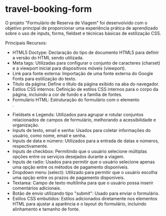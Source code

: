 # travel-booking-form
O projeto "Formulário de Reserva de Viagem" foi desenvolvido com o objetivo principal de proporcionar uma experiência prática de aprendizado sobre o uso de inputs, forms, fieldset e técnicas básicas de estilização CSS.

Principais Recursos:
- HTML5 Doctype: Declaração do tipo de documento HTML5 para definir a versão do HTML sendo utilizada.
- Meta tags: Utilizadas para configurar o conjunto de caracteres (charset) e a viewport inicial para dispositivos móveis (viewport).
- Link para fonte externa: Importação de uma fonte externa do Google Fonts para estilização do texto.
- Título da página: Define o título da página exibido na aba do navegador.
- Estilos CSS internos: Definição de estilos CSS internos para o corpo da página, incluindo a cor de fundo e a família de fontes.
- Formulário HTML: Estruturação do formulário com o elemento <form>.
- Fieldsets e Legends: Utilizados para agrupar e rotular conjuntos relacionados de campos de formulário, melhorando a acessibilidade e organização.
- Inputs de texto, email e senha: Usados para coletar informações do usuário, como nome, email e senha.
- Inputs de data e número: Utilizados para a entrada de datas e números, respectivamente.
- Inputs de checkbox: Permitindo que o usuário selecione múltiplas opções entre os serviços desejados durante a viagem.
- Inputs de radio: Usados para permitir que o usuário selecione apenas uma opção entre os métodos de pagamento disponíveis.
- Dropdown menu (select): Utilizado para permitir que o usuário escolha uma opção entre os prazos de pagamento disponíveis.
- Textarea: Campo de texto multilinha para que o usuário possa inserir comentários adicionais.
- Botão de envio utilizando tipo "submit": Usado para enviar o formulário.
- Estilos CSS embutidos: Estilos adicionados diretamente nos elementos HTML para ajustar a aparência e o layout do formulário, incluindo alinhamento e tamanho de fonte.
